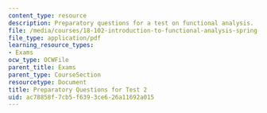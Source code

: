 ```yaml
---
content_type: resource
description: Preparatory questions for a test on functional analysis.
file: /media/courses/18-102-introduction-to-functional-analysis-spring-2009/ac78858f7cb5f6393ce626a11692a015_MIT18_102s09_exam_pretest02.pdf
file_type: application/pdf
learning_resource_types:
- Exams
ocw_type: OCWFile
parent_title: Exams
parent_type: CourseSection
resourcetype: Document
title: Preparatory Questions for Test 2
uid: ac78858f-7cb5-f639-3ce6-26a11692a015
---
```


